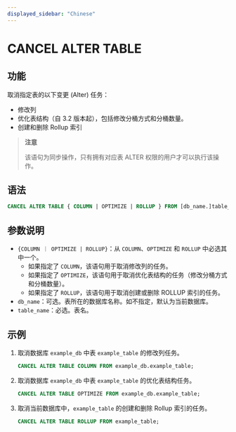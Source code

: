 ```yaml
---
displayed_sidebar: "Chinese"
---
```


# CANCEL ALTER TABLE

## 功能

取消指定表的以下变更 (Alter) 任务：

- 修改列
- 优化表结构（自 3.2 版本起），包括修改分桶方式和分桶数量。
- 创建和删除 Rollup 索引

> **注意**
>
> 该语句为同步操作，只有拥有对应表 ALTER 权限的用户才可以执行该操作。

## 语法

   ```SQL
   CANCEL ALTER TABLE { COLUMN | OPTIMIZE | ROLLUP } FROM [db_name.]table_name
   ```

## 参数说明

- `{COLUMN ｜ OPTIMIZE | ROLLUP}`：从 `COLUMN`、`OPTIMIZE` 和 `ROLLUP` 中必选其中一个。
  - 如果指定了 `COLUMN`，该语句用于取消修改列的任务。
  - 如果指定了 `OPTIMIZE`，该语句用于取消优化表结构的任务（修改分桶方式和分桶数量）。
  - 如果指定了 `ROLLUP`，该语句用于取消创建或删除 ROLLUP 索引的任务。
- `db_name`：可选。表所在的数据库名称。如不指定，默认为当前数据库。
- `table_name`：必选。表名。

## 示例

1. 取消数据库 `example_db` 中表 `example_table` 的修改列任务。

   ```SQL
   CANCEL ALTER TABLE COLUMN FROM example_db.example_table;
   ```

2. 取消数据库 `example_db` 中表 `example_table` 的优化表结构任务。

   ```SQL
   CANCEL ALTER TABLE OPTIMIZE FROM example_db.example_table;
   ```

3. 取消当前数据库中，`example_table` 的创建和删除 Rollup 索引的任务。

    ```SQL
    CANCEL ALTER TABLE ROLLUP FROM example_table;
    ```

